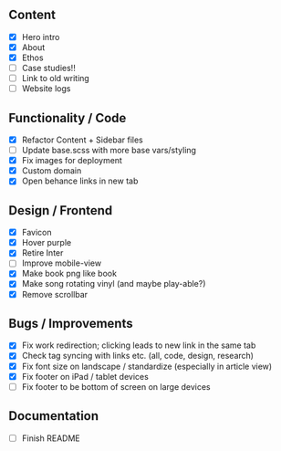 ## Content
- [x] Hero intro
- [x] About
- [x] Ethos
- [ ] Case studies!! 
- [ ] Link to old writing
- [ ] Website logs 

## Functionality / Code
- [x] Refactor Content + Sidebar files
- [ ] Update base.scss with more base vars/styling
- [x] Fix images for deployment
- [x] Custom domain
- [x] Open behance links in new tab

## Design / Frontend
- [x] Favicon 
- [x] Hover purple 
- [x] Retire Inter
- [ ] Improve mobile-view  
- [x] Make book png like book 
- [x] Make song rotating vinyl (and maybe play-able?)
- [x] Remove scrollbar

## Bugs / Improvements
- [x] Fix work redirection; clicking leads to new link in the same tab 
- [x] Check tag syncing with links etc. (all, code, design, research)
- [x] Fix font size on landscape / standardize (especially in article view)
- [x] Fix footer on iPad / tablet devices
- [ ] Fix footer to be bottom of screen on large devices

## Documentation
- [ ] Finish README